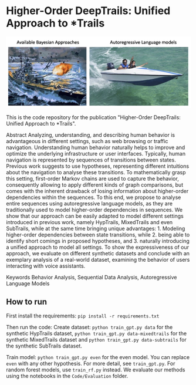 # Higher-Order DeepTrails: Unified Approach to *Trails

 ![](main-fig.png)

This is the code repository for the publication "Higher-Order DeepTrails: Unified Approach to *Trails".

Abstract
Analyzing, understanding, and describing human behavior is advantageous in different settings, such
as web browsing or traffic navigation. Understanding human behavior naturally helps to improve and
optimize the underlying infrastructure or user interfaces. Typically, human navigation is represented
by sequences of transitions between states. Previous work suggests to use hypotheses, representing
different intuitions about the navigation to analyse these transitions. To mathematically grasp this
setting, first-order Markov chains are used to capture the behavior, consequently allowing to apply
different kinds of graph comparisons, but comes with the inherent drawback of losing information about
higher-order dependencies within the sequences. To this end, we propose to analyse entire sequences
using autoregressive language models, as they are traditionally used to model higher-order dependencies
in sequences. We show that our approach can be easily adapted to model different settings introduced
in previous work, namely HypTrails, MixedTrails and even SubTrails, while at the same time bringing
unique advantages: 1. Modeling higher-order dependencies between state transitions, while 2. being
able to identify short comings in proposed hypotheses, and 3. naturally introducing a unified approach
to model all settings. To show the expressiveness of our approach, we evaluate on different synthetic
datasets and conclude with an exemplary analysis of a real-world dataset, examining the behavior of
users interacting with voice assistants.

Keywords
Behavior Analysis, Sequential Data Analysis, Autoregressive Language Models

## How to run
First install the requirements:
`pip install -r requirements.txt`

Then run the code:
Create dataset:
`python train_gpt.py data`
for the synthetic HypTrails dataset,
`python train_gpt.py data-mixedtrails`
for the synthetic MixedTrails dataset and 
`python train_gpt.py data-subtrails`
for the synthetic SubTrails dataset. 

Train model:
`python train_gpt.py even`
for the even model. You can replace `even` with any other hypothesis. For more detail, see `train_gpt.py`. 
For random forest models, use `train_rf.py` instead.
We evaluate our methods using the notebooks in the `Code/Evaluation` folder.
